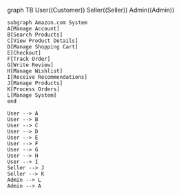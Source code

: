 graph TB
    User((Customer))
    Seller((Seller))
    Admin((Admin))

    subgraph Amazon.com System
    A[Manage Account]
    B[Search Products]
    C[View Product Details]
    D[Manage Shopping Cart]
    E[Checkout]
    F[Track Order]
    G[Write Review]
    H[Manage Wishlist]
    I[Receive Recommendations]
    J[Manage Products]
    K[Process Orders]
    L[Manage System]
    end

    User --> A
    User --> B
    User --> C
    User --> D
    User --> E
    User --> F
    User --> G
    User --> H
    User --> I
    Seller --> J
    Seller --> K
    Admin --> L
    Admin --> A
